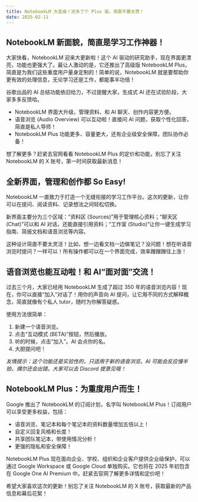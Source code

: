 ```yaml
---
title: NotebookLM 大变身！还多了个 Plus 版，简直不要太赞！
date: 2025-02-11
---
```

## NotebookLM 新面貌，简直是学习工作神器！

大家快看，NotebookLM 迎来大更新啦！这个 AI 驱动的研究助手，现在界面更漂亮，功能也更强大了。最让人激动的是，它还推出了高级版 NotebookLM Plus，简直是为我们这些重度用户量身定制的！简单的说，NotebookLM 就是要帮助你更有效的处理信息，无论学习还是工作，都能事半功倍！

谷歌出品的 AI 总结功能依旧给力，不过提醒大家，生成式 AI 还在试验阶段，大家多多反馈哈。

*   NotebookLM 界面大升级，管理资料、和 AI 聊天、创作内容更方便。
*   语音浏览 (Audio Overview) 可以互动啦！直接问 AI 问题，获取个性化回答，简直是私人导师！
*   NotebookLM Plus 功能更多、容量更大，还有企业级安全保障，团队协作必备！

想了解更多？赶紧去官网看看 NotebookLM Plus 的定价和功能，别忘了关注 NotebookLM 的 X 账号，第一时间获取最新消息！

## 全新界面，管理和创作都 So Easy!

NotebookLM 一直致力于打造一个无缝衔接的学习工作平台。这次的更新，让你可以在提问、阅读资料、记录想法之间轻松切换。

新界面主要分为三个区域：“资料区 (Sources)”用于管理核心资料；“聊天区 (Chat)”可以和 AI 对话，还能直接引用资料；“工作室 (Studio)”让你一键生成学习指南、简报文档和语音浏览等内容。

这种设计简直不要太灵活！比如，想一边看文档一边做笔记？没问题！想在听语音浏览时提问？一样可以！所有操作都可以在一个界面完成，效率蹭蹭蹭往上涨！

## 语音浏览也能互动啦！和 AI“面对面”交流！

过去三个月，大家已经用 NotebookLM 生成了超过 350 年的语音浏览内容！现在，你可以直接“加入”对话了！用你的声音向 AI 提问，让它用不同的方式解释概念，简直就像有个私人 tutor，随时为你解答疑惑。

使用方法很简单：

1.  新建一个语音浏览。
2.  点击“互动模式 (BETA)”按钮，然后播放。
3.  听的时候，点击“加入”。AI 会点你的名。
4.  大胆提问吧！

*友情提示：这个功能还是实验性的，只适用于新的语音浏览。AI 可能会反应慢半拍，偶尔还会出错。大家可以去 Discord 提意见哦！*

## NotebookLM Plus：为重度用户而生！

Google 推出了 NotebookLM 的订阅计划，名字叫 NotebookLM Plus！订阅用户可以享受更多权益，包括：

*   语音浏览、笔记本和每个笔记本的资料数量增加五倍以上！
*   自定义回复风格和长度！
*   共享团队笔记本，带使用情况分析！
*   更强的隐私和安全保障！

NotebookLM Plus 现在面向企业、学校、组织和企业客户提供企业级保护，可以通过 Google Workspace 或 Google Cloud 单独购买。它也将在 2025 年初包含在 Google One AI Premium 中。赶紧去官网了解更多详情和定价吧！

希望大家喜欢这次的更新！别忘了关注 NotebookLM 的 X 账号，获取最新的产品信息和幕后花絮！
